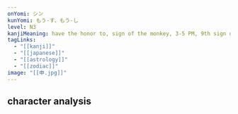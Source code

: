 ```yaml
---
onYomi: シン
kunYomi: もう-す、もう-し
level: N3
kanjiMeaning: have the honor to, sign of the monkey, 3-5 PM, 9th sign of Chinese Zodiac
tagLinks:
  - "[[kanji]]"
  - "[[japanese]]"
  - "[[astrology]]"
  - "[[zodiac]]"
image: "[[申.jpg]]"
---
```

## character analysis